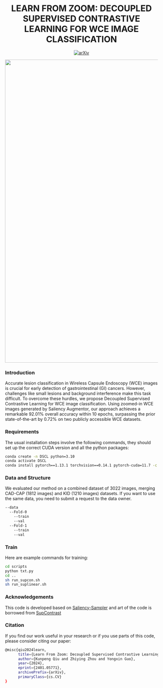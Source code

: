 <div align="center">
<h1>LEARN FROM ZOOM: DECOUPLED SUPERVISED CONTRASTIVE LEARNING FOR WCE IMAGE CLASSIFICATION</h1>

[![arXiv](https://img.shields.io/badge/arXiv-<2401.05771>-<COLOR>.svg)](https://arxiv.org/abs/2401.05771)

</div>

<div align="center">
<img src="images/structure.png", width="1000">
</div>

### Introduction
Accurate lesion classification in Wireless Capsule Endoscopy (WCE) images is crucial for early detection of gastrointestinal (GI) cancers. However, challenges like small lesions and background interference make this task difficult. To overcome these hurdles, we propose Decoupled Supervised Contrastive Learning for WCE image classification. Using zoomed-in WCE images generated by Saliency Augmentor, our approach achieves a remarkable 92.01% overall accuracy within 10 epochs, surpassing the prior state-of-the-art by 0.72% on two publicly accessible WCE datasets.

### Requirements
The usual installation steps involve the following commands, they should set up the correct CUDA version and all the python packages:
```bash
conda create -n DSCL python=3.10
conda activate DSCL
conda install pytorch==1.13.1 torchvision==0.14.1 pytorch-cuda=11.7 -c pytorch -c nvidia
```

### Data and Structure
We evaluated our method on a combined dataset of 3022 images, merging CAD-CAP (1812 images) and KID (1210 images) datasets. If you want to use the same data, you need to submit a request to the data owner.
```bash
--data
  --Fold-0
    --train
    --val
  --Fold-1
    --train
    --val
```

### Train
Here are example commands for training:
```bash
cd scripts
python txt.py
cd ..
sh run_supcon.sh
sh run_suplinear.sh
```

### Acknowledgements
This code is developed based on [Saliency-Sampler](https://github.com/recasens/Saliency-Sampler/tree/master) and art of the code is borrowed from [SupContrast](https://github.com/HobbitLong/SupContrast)

### Citation
If you find our work useful in your research or if you use parts of this code, please consider citing our paper:
```bash
@misc{qiu2024learn,
      title={Learn From Zoom: Decoupled Supervised Contrastive Learning For WCE Image Classification}, 
      author={Kunpeng Qiu and Zhiying Zhou and Yongxin Guo},
      year={2024},
      eprint={2401.05771},
      archivePrefix={arXiv},
      primaryClass={cs.CV}
}
```

